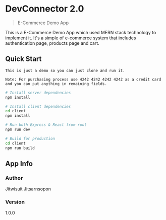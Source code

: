 # DevConnector 2.0

> E-Commerce Demo App

This is a E-Commerce Demo App which used MERN stack technology to implement it. It's a simple of e-commerce system that includes authentication page, products page and cart.

## Quick Start

```
This is just a demo so you can just clone and run it.

Note: For purchasing process use 4242 4242 4242 4242 as a credit card and you can put anything in remaining fields.

```

```bash
# Install server dependencies
npm install

# Install client dependencies
cd client
npm install

# Run both Express & React from root
npm run dev

# Build for production
cd client
npm run build
```

## App Info

### Author

Jitwisuit Jitsarnsopon

### Version

1.0.0
